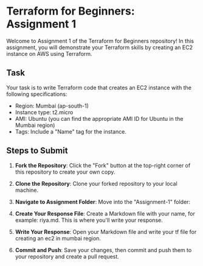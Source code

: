 # Terraform for Beginners: Assignment 1

Welcome to Assignment 1 of the Terraform for Beginners repository! In this assignment, you will demonstrate your Terraform skills by creating an EC2 instance on AWS using Terraform.

## Task

Your task is to write Terraform code that creates an EC2 instance with the following specifications:
- Region: Mumbai (ap-south-1)
- Instance type: t2.micro
- AMI: Ubuntu (you can find the appropriate AMI ID for Ubuntu in the Mumbai region)
- Tags: Include a "Name" tag for the instance.

## Steps to Submit

1. **Fork the Repository**: Click the "Fork" button at the top-right corner of this repository to create your own copy.

2. **Clone the Repository**: Clone your forked repository to your local machine.

3. **Navigate to Assignment Folder**: Move into the "Assignment-1" folder:

4. **Create Your Response File**: Create a Markdown file with your name, for example: riya.md. This is where you'll write your response.

5. **Write Your Response**: Open your Markdown file and write your tf file for creating an ec2 in mumbai region.

6. **Commit and Push**: Save your changes, then commit and push them to your repository and create a pull request.
